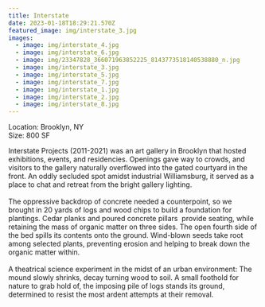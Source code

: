 ```yaml
---
title: Interstate
date: 2023-01-18T18:29:21.570Z
featured_image: img/interstate_3.jpg
images:
  - image: img/interstate_4.jpg
  - image: img/interstate_6.jpg
  - image: img/23347828_366071963852225_8143773518140538880_n.jpg
  - image: img/interstate_3.jpg
  - image: img/interstate_5.jpg
  - image: img/interstate_7.jpg
  - image: img/interstate_1.jpg
  - image: img/interstate_2.jpg
  - image: img/interstate_8.jpg
---
```

L﻿ocation: Brooklyn, NY\
S﻿ize: 800 SF



Interstate Projects (2011-2021) was an art gallery in Brooklyn that hosted exhibitions, events, and residencies. Openings gave way to crowds, and visitors to the gallery naturally overflowed into the gated courtyard in the front. An oddly secluded spot amidst industrial Williamsburg, it served as a place to chat and retreat from the bright gallery lighting. \
\
The oppressive backdrop of concrete needed a counterpoint, so we brought in 20 yards of logs and wood chips to build a foundation for plantings. Cedar planks and poured concrete pillars  provide seating, while retaining the mass of organic matter on three sides. The open fourth side of the bed spills its contents onto the ground. Wind-blown seeds take root among selected plants, preventing erosion and helping to break down the organic matter within. \
\
A theatrical science experiment in the midst of an urban environment: The mound slowly shrinks, decay turning wood to soil. A small foothold for nature to grab hold of, the imposing pile of logs stands its ground, determined to resist the most ardent attempts at their removal.